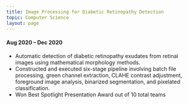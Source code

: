 ```yaml
---
title: Image Processing for Diabetic Retinopathy Detection
topic: Computer Science
layout: page
---
```


#### Aug 2020 – Dec 2020

- Automatic detection of diabetic retinopathy exudates from retinal images using mathematical morphology methods.
- Constructed and executed six-stage pipeline involving batch file processing, green channel extraction, CLAHE contrast adjustment, foreground image analysis, binarized segmentation, and pixelated classification.
- Won Best Spotlight Presentation Award out of 10 total teams